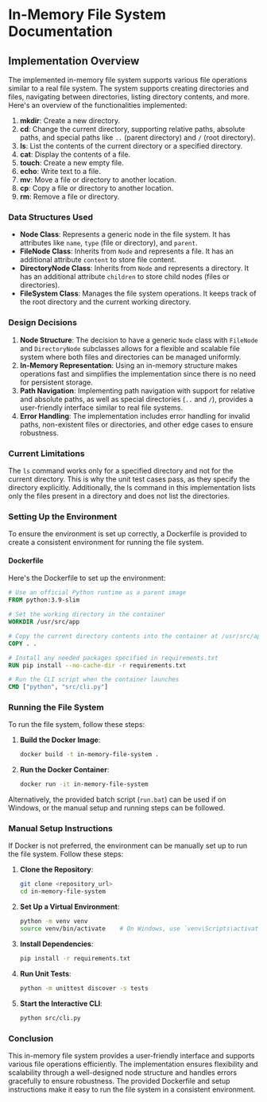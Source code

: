 # In-Memory File System Documentation

## Implementation Overview

The implemented in-memory file system supports various file operations similar to a real file system. The system supports creating directories and files, navigating between directories, listing directory contents, and more. Here's an overview of the functionalities implemented:

1. **mkdir**: Create a new directory.
2. **cd**: Change the current directory, supporting relative paths, absolute paths, and special paths like `..` (parent directory) and `/` (root directory).
3. **ls**: List the contents of the current directory or a specified directory.
4. **cat**: Display the contents of a file.
5. **touch**: Create a new empty file.
6. **echo**: Write text to a file.
7. **mv**: Move a file or directory to another location.
8. **cp**: Copy a file or directory to another location.
9. **rm**: Remove a file or directory.

### Data Structures Used

- **Node Class**: Represents a generic node in the file system. It has attributes like `name`, `type` (file or directory), and `parent`.
- **FileNode Class**: Inherits from `Node` and represents a file. It has an additional attribute `content` to store file content.
- **DirectoryNode Class**: Inherits from `Node` and represents a directory. It has an additional attribute `children` to store child nodes (files or directories).
- **FileSystem Class**: Manages the file system operations. It keeps track of the root directory and the current working directory.

### Design Decisions

1. **Node Structure**: The decision to have a generic `Node` class with `FileNode` and `DirectoryNode` subclasses allows for a flexible and scalable file system where both files and directories can be managed uniformly.
2. **In-Memory Representation**: Using an in-memory structure makes operations fast and simplifies the implementation since there is no need for persistent storage.
3. **Path Navigation**: Implementing path navigation with support for relative and absolute paths, as well as special directories (`..` and `/`), provides a user-friendly interface similar to real file systems.
4. **Error Handling**: The implementation includes error handling for invalid paths, non-existent files or directories, and other edge cases to ensure robustness.

### Current Limitations

The `ls` command works only for a specified directory and not for the current directory. This is why the unit test cases pass, as they specify the directory explicitly. Additionally, the ls command in this implementation lists only the files present in a directory and does not list the directories. 

### Setting Up the Environment

To ensure the environment is set up correctly, a Dockerfile is provided to create a consistent environment for running the file system.

#### Dockerfile

Here's the Dockerfile to set up the environment:

```dockerfile
# Use an official Python runtime as a parent image
FROM python:3.9-slim

# Set the working directory in the container
WORKDIR /usr/src/app

# Copy the current directory contents into the container at /usr/src/app
COPY . .

# Install any needed packages specified in requirements.txt
RUN pip install --no-cache-dir -r requirements.txt

# Run the CLI script when the container launches
CMD ["python", "src/cli.py"]
```

### Running the File System

To run the file system, follow these steps:

1. **Build the Docker Image**:
    ```sh
    docker build -t in-memory-file-system .
    ```

2. **Run the Docker Container**:
    ```sh
    docker run -it in-memory-file-system
    ```

Alternatively, the provided batch script (`run.bat`) can be used if on Windows, or the manual setup and running steps can be followed.

### Manual Setup Instructions

If Docker is not preferred, the environment can be manually set up to run the file system. Follow these steps:

1. **Clone the Repository**:
    ```sh
    git clone <repository_url>
    cd in-memory-file-system
    ```

2. **Set Up a Virtual Environment**:
    ```sh
    python -m venv venv
    source venv/bin/activate    # On Windows, use `venv\Scripts\activate`
    ```

3. **Install Dependencies**:
    ```sh
    pip install -r requirements.txt
    ```

4. **Run Unit Tests**:
    ```sh
    python -m unittest discover -s tests
    ```

5. **Start the Interactive CLI**:
    ```sh
    python src/cli.py
    ```

### Conclusion

This in-memory file system provides a user-friendly interface and supports various file operations efficiently. The implementation ensures flexibility and scalability through a well-designed node structure and handles errors gracefully to ensure robustness. The provided Dockerfile and setup instructions make it easy to run the file system in a consistent environment.
